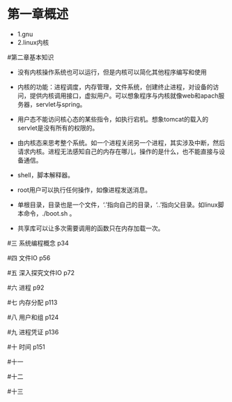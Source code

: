 # 第一章概述
 * 1.gnu
 * 2.linux内核 

#第二章基本知识

* 没有内核操作系统也可以运行，但是内核可以简化其他程序编写和使用

* 内核的功能：进程调度，内存管理，文件系统，创建终止进程，对设备的访问，提供内核调用接口，虚拟用户。可以想象程序与内核就像web和apach服务器，servlet与spring。

* 用户态不能访问核心态的某些指令，如执行宕机。想象tomcat的载入的servlet是没有所有的权限的。

* 由内核态来思考整个系统。如一个进程关闭另一个进程，其实涉及中断，然后请求内核。进程无法感知自己的内存在哪儿，操作的是什么，也不能直接与设备通信。

* shell，脚本解释器。

* root用户可以执行任何操作，如像进程发送消息。

* 单根目录，目录也是一个文件，‘.’指向自己的目录，‘..’指向父目录。如linux脚本命令，./boot.sh 。

* 共享库可以让多次需要调用的函数只在内存加载一次。

#三 系统编程概念 p34

#四 文件IO p56

#五 深入探究文件IO p72

#六 进程 p92

#七 内存分配 p113

#八 用户和组 p124

#九 进程凭证 p136

#十 时间  p151




#十一

#十二

#十三






